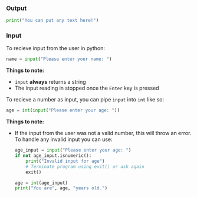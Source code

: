 ### Output

```python
print("You can put any text here!")
```

### Input

To recieve input from the user in python:

```python
name = input("Please enter your name: ")
```

**Things to note:**

-   `input` **always** returns a string
-   The input reading in stopped once the `Enter` key is pressed

To recieve a number as input, you can pipe `input` into `int` like so:

```python
age = int(input("Please enter your age: "))
```

**Things to note:**

-   If the input from the user was not a valid number, this will throw an error.
    To handle any invalid input you can use:

    ```python
    age_input = input("Please enter your age: ")
    if not age_input.isnumeric():
        print("Invalid input for age")
        # Terminate program using exit() or ask again
        exit()

    age = int(age_input)
    print("You are", age, "years old.")
    ```
